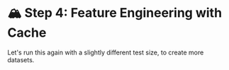# 🏔️ Step 4: Feature Engineering with Cache

Let's run this again with a slightly different test size, to create more datasets.
